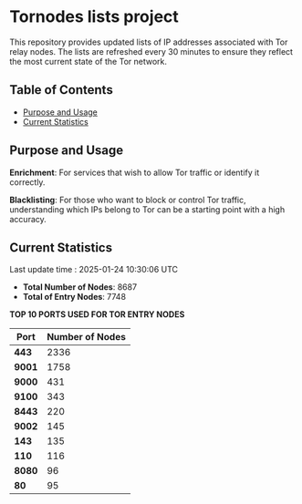 # Tornodes lists project

This repository provides updated lists of IP addresses associated with Tor relay nodes. The lists are refreshed every 30 minutes to ensure they reflect the most current state of the Tor network.

## Table of Contents

- [Purpose and Usage](#purpose-and-usage)
- [Current Statistics](#current-statistics)


## Purpose and Usage

**Enrichment**: For services that wish to allow Tor traffic or identify it correctly.

**Blacklisting**: For those who want to block or control Tor traffic, understanding which IPs belong to Tor can be a starting point with a high accuracy.

## Current Statistics

Last update time : 2025-01-24 10:30:06 UTC

- **Total Number of Nodes**: 8687
- **Total of Entry Nodes**: 7748

**TOP 10 PORTS USED FOR TOR ENTRY NODES**

| **Port** | **Number of Nodes** |
|------|-----------------|
| **443**   | 2336  |
| **9001**   | 1758  |
| **9000**   | 431  |
| **9100**   | 343  |
| **8443**   | 220  |
| **9002**   | 145  |
| **143**   | 135  |
| **110**   | 116  |
| **8080**   | 96  |
| **80**   | 95  |

